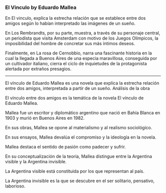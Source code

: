 
### El Vinculo by Eduardo Mallea

En El vinculo, explica la estrecha relación que se establece entre dos amigos según lo habían interpretado las imágenes de un sueño.

En Los Rembrandts, por su parte, muestra, a través de su personaje central, un periodista que visita Amsterdam con motivo de los Juegos Olímpicos, la imposibilidad del hombre de concretar sus más íntimos deseos.

Finalmente, en La rosa de Cernobbio, narra una fascinante historia en la cual la llegada a Buenos Aires de una especia maravillosa, conseguida por un cultivador italiano, cierra el ciclo de inquietudes de la protagonista alertada por extraños presagios.

---

El vínculo de Eduardo Mallea es una novela que explica la estrecha relación entre dos amigos, interpretada a partir de un sueño.
Análisis de la obra

El vínculo entre dos amigos es la temática de la novela El vínculo de Eduardo Mallea.

Mallea fue un escritor y diplomático argentino que nació en Bahía Blanca en 1903 y murió en Buenos Aires en 1982.

En sus obras, Mallea se opone al materialismo y al realismo sociológico.

En sus ensayos, Mallea devalúa el compromiso y la ideología en la novela.

Mallea destaca el sentido de pasión como padecer y sufrir.

En su conceptualización de la teoría, Mallea distingue entre la Argentina visible y la Argentina invisible.

La Argentina visible está constituida por los que representan al país.

La Argentina invisible es la que se descubre en el ser solitario, pensativo, laborioso.

